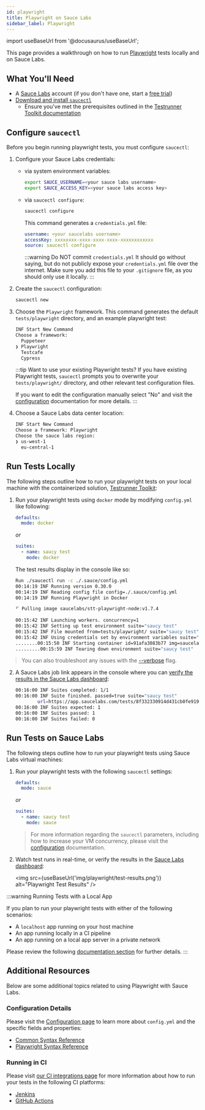 ```yaml
---
id: playwright
title: Playwright on Sauce Labs
sidebar_label: Playwright
---
```


import useBaseUrl from '@docusaurus/useBaseUrl';

This page provides a walkthrough on how to run [Playwright](https://playwright.dev/docs/intro) tests locally and on Sauce Labs.

## What You'll Need

* A [Sauce Labs](https://saucelabs.com/) account (if you don't have one, start a [free trial](https://saucelabs.com/sign-up))
* [Download and install `saucectl`](/testrunner-toolkit/installation#installing-testrunner-toolkit)
    * Ensure you've met the prerequisites outlined in the [Testrunner Toolkit documentation](/testrunner-toolkit/installation#what-youll-need)

## Configure `saucectl`

Before you begin running playwright tests, you must configure `saucectl`: 

1. Configure your Sauce Labs credentials:

    * via system environment variables:
        
        ```bash title="bash example"
        export SAUCE_USERNAME=<your sauce labs username>
        export SAUCE_ACCESS_KEY=<your sauce labs access key>
        ```
    
    * via `saucectl configure`:
    
        ```bash
        saucectl configure
        ```
      
      This command generates a `credentials.yml` file:
      
      ```yaml title="example credentials.yml"
      username: <your saucelabs username>
      accessKey: xxxxxxxx-xxxx-xxxx-xxxx-xxxxxxxxxxxx
      source: saucectl configure
      ```
      
      :::warning Do NOT commit `credentials.yml`
      It should go without saying, but do not publicly expose your `credentials.yml` file over the internet. Make sure you add this file to your `.gitignore` file, as you should only use it locally.
      :::  
      
2. Create the `saucectl` configuration:
    
    ```bash
    saucectl new
    ```

3. Choose the `Playwright` framework. This command generates the default `tests/playwright` directory, and an example playwright test:
    
    ```bash
    INF Start New Command
    Choose a framework:
      Puppeteer
    ❯ Playwright
      Testcafe
      Cypress
    ```
   
    :::tip Want to use your existing Playwright tests?
    If you have existing Playwright tests, `saucectl` prompts you to overwrite your `tests/playwright/` directory, and other relevant test configuration files.
    
    If you want to edit the configuration manually select "No" and visit the [configuration](/testrunner-toolkit/configuration#configuration-examples) documentation for more details.
    :::

4. Choose a Sauce Labs data center location:

    ```bash
    INF Start New Command
    Choose a framework: Playwright
    Choose the sauce labs region:
    ❯ us-west-1
      eu-central-1
    ```
   
## Run Tests Locally

The following steps outline how to run your playwright tests on your local machine with the containerized solution, [Testrunner Toolkit](/testrunner-toolkit):

1. Run your playwright tests using `docker` mode by modifying `config.yml` like following:

    ```yaml
    defaults:
      mode: docker
    ```
    _or_

    ```yaml
    suites:
      - name: saucy test
        mode: docker
    ```
   
   The test results display in the console like so:
   
    ```bash
    Run ./saucectl run -c ./.sauce/config.yml
    00:14:19 INF Running version 0.30.0
    00:14:19 INF Reading config file config=./.sauce/config.yml
    00:14:19 INF Running Playwright in Docker
    
    ⠋ Pulling image saucelabs/stt-playwright-node:v1.7.4
       
   00:15:42 INF Launching workers. concurrency=1
   00:15:42 INF Setting up test environment suite="saucy test"
   00:15:42 INF File mounted from=tests/playwright/ suite="saucy test" to=/home/seluser/playwright
   00:15:42 INF Using credentials set by environment variables suite="saucy test"
   ........00:15:50 INF Starting container id=91afa3083b77 img=saucelabs/stt-playwright-node:v1.7.4 suite="saucy test"
   .........00:15:59 INF Tearing down environment suite="saucy test"
   ```
   
  > You can also troubleshoot any issues with the [--verbose](/testrunner-toolkit/saucectl#verbose) flag.

2. A Sauce Labs job link appears in the console where you can [verify the results in the Sauce Labs dashboard](#run-tests-on-sauce-labs):

    ```bash
    00:16:00 INF Suites completed: 1/1
    00:16:00 INF Suite finished. passed=true suite="saucy test" 
            url=https://app.saucelabs.com/tests/8f332330914d431cb0fe9191615cb144
    00:16:00 INF Suites expected: 1
    00:16:00 INF Suites passed: 1
    00:16:00 INF Suites failed: 0
    ```
   
## Run Tests on Sauce Labs

The following steps outline how to run your playwright tests using Sauce Labs virtual machines:
   
1. Run your playwright tests with the following `saucectl` settings:

    ```yaml
    defaults:
      mode: sauce
    ```
    _or_

    ```yaml
    suites:
      - name: saucy test
        mode: sauce
    ```
   
   > For more information regarding the `saucectl` parameters, including how to increase your VM concurrency, please visit the [configuration](/testrunner-toolkit/configuration) documentation.

6. Watch test runs in real-time, or verify the results in the [Sauce Labs dashboard](https://app.saucelabs.com/dashboard/tests/vdc):
   
   <img src={useBaseUrl('img/playwright/test-results.png')} alt="Playwright Test Results" />

:::warning Running Tests with a Local App

If you plan to run your playwright tests with either of the following scenarios:

* A `localhost` app running on your host machine
* An app running locally in a CI pipeline
* An app running on a local app server in a private network

Please review the following [documentation section](/testrunner-toolkit/running-tests#run-tests-against-a-local-app) for further details.
:::

## Additional Resources

Below are some additional topics related to using Playwright with Sauce Labs.

### Configuration Details

Please visit the [Configuration page](/testrunner-toolkit/configuration) to learn more about `config.yml` and the specific fields and properties:

* [Common Syntax Reference](/testrunner-toolkit/configuration#common-syntax-reference)
* [Playwright Syntax Reference](/testrunner-toolkit/configuration/playwright)

### Running in CI

Please visit [our CI integrations page](/testrunner-toolkit/integrations) for more information about how to run your tests in the following CI platforms:

* [Jenkins](/testrunner-toolkit/integrations/jenkins)
* [GitHub Actions](/testrunner-toolkit/integrations/github-actions)
